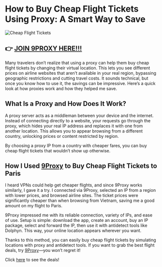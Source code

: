 # How to Buy Cheap Flight Tickets Using Proxy: A Smart Way to Save

![Cheap Flight Tickets](https://static01.nyt.com/images/2018/07/01/travel/01BOOKING/01BOOKING-superJumbo.jpg)

## 👉 [JOIN 9PROXY HERE!!!](https://9proxy.com/?utm_source=Web2.0&utm_medium=Github&utm_id=james2k4)

Many travelers don’t realize that using a proxy can help them buy cheap flight tickets by changing their virtual location. This lets you see different prices on airline websites that aren’t available in your real region, bypassing geographic restrictions and cutting travel costs. It sounds technical, but once you know how to use it, the savings can be impressive. Here’s a quick look at how proxies work and how they helped me save.

## What Is a Proxy and How Does It Work?

A proxy server acts as a middleman between your device and the internet. Instead of connecting directly to a website, your requests go through the proxy, which hides your real IP address and replaces it with one from another location. This allows you to appear browsing from a different country, unlocking prices or content restricted by region.

By choosing a proxy IP from a country with cheaper fares, you can buy cheap flight tickets that wouldn’t show up otherwise.

## How I Used [9Proxy](https://9proxy.com/?utm_source=Web2.0&utm_medium=Github&utm_id=james2k4) to Buy Cheap Flight Tickets to Paris

I heard VPNs could help get cheaper flights, and since 9Proxy works similarly, I gave it a try. I connected via 9Proxy, selected an IP from a region with lower prices, and browsed airline sites. The ticket prices were significantly cheaper than when browsing from Vietnam, saving me a good amount on my flight to Paris.

9Proxy impressed me with its reliable connection, variety of IPs, and ease of use. Setup is simple: download the app, create an account, buy an IP package, select and forward the IP, then use it with antidetect tools like Dolphyn. This way, your online location appears wherever you want.

Thanks to this method, you can easily buy cheap flight tickets by simulating locations with proxy and antidetect tools. If you want to grab the best flight deals, try [9Proxy](https://9proxy.com/?utm_source=Web2.0&utm_medium=Github&utm_id=james2k4)—you won’t regret it!

Click [here](https://9proxy.com/pricing?utm_source=Web2.0&utm_medium=Github&utm_id=james2k4) to see the deals! 
